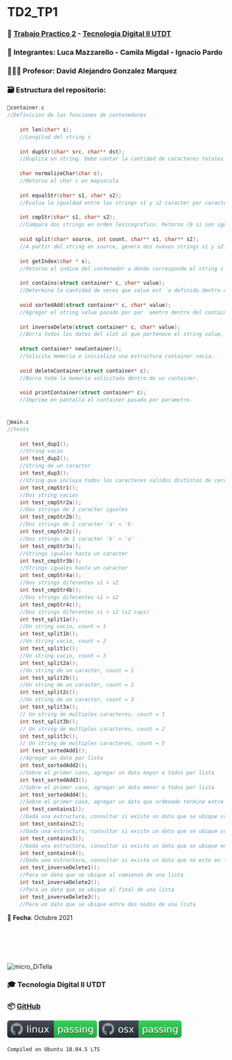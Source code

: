 # TD2_TP1

### 💾 [Trabajo Practico 2](https://github.com/IgnacioPardo/TD2_TP2/blob/main/Enunciado_TP2.pdf) - [Tecnologia Digital II UTDT](https://www.utdt.edu/ver_contenido.php?id_contenido=19866&id_item_menu=31534)

### 🧠 **Integrantes**: Luca Mazzarello - Camila Migdal - Ignacio Pardo

### 👨🏻‍🏫 **Profesor**: David Alejandro Gonzalez Marquez

### 🗃 **Estructura del repositorio**:
  

```C	
📄container.c	
//Definicion de las funciones de contenedores
	
	int len(char* s);
	//Longitud del string s

	int dupStr(char* src, char** dst);
	//Duplica un string. Debe contar la cantidad de caracteres totales de src y solicitar la memoria equivalente. Luego, debe copiar todos los caracteres a esta nueva area de memoria. El puntero al nuevo string se almacenara en el doble puntero dst. Ademas, como valor de retorno se debe retornar el tamaño del string

	char normalizeChar(char c);
	//Retorna el char c en mayuscula

	int equalStr(char* s1, char* s2);
	//Evalua la igualdad entre los strings s1 y s2 caracter por caracter

	int cmpStr(char* s1, char* s2);
	//Compara dos strings en orden lexicografico. Retorna (0 si son iguales, 1 si s1<s2, −1 si s2<s1)

	void split(char* source, int count, char** s1, char** s2);
	//A partir del string en source, genera dos nuevos strings s1 y s2. s1 debe contener los primeros count caracteres del string source, mientas que s2 debe contener los caracteres restantes. La memoria del string source pasado por parametro debe ser liberada. En caso que count supere la cantidad de caracteres totales de source, se debe retornar en s2 un string vacio. El parametro count es siempre un numero positivo

	int getIndex(char * s);
	//Retorna el indice del contenedor a donde corresponde el string s

	int contains(struct container* c, char* value);
	//Determina la cantidad de veces que value est ́a definido dentro de container. Debe retonar la cantidad de apariciones del dato.

	void sortedAdd(struct container* c, char* value);
	//Agregar el string value pasado por par ́ametro dentro del container, respetando los invariantes de la estructura indicados anteriormente.

	int inverseDelete(struct container* c, char* value);
	//Borra todos los datos del slot al que pertenece el string value, menos todas las copias que existan del string value. Debe retonar la cantidad de datos que fueron borrados.	

	struct container* newContainer();
	//Solicita memoria e inicializa una estructura container vacia.

	void deleteContainer(struct container* c);
	//Borra toda la memoria solicitada dentro de un container.

	void printContainer(struct container* c);
	//Imprime en pantalla el container pasado por parametro.


📄main.c
//tests

	int test_dup1();
	//String vacio
	int test_dup2();
	//String de un caracter
	int test_dup3();
	//String que incluya todos los caracteres validos distintos de cero
	int test_cmpStr1();
	//Dos string vacios
	int test_cmpStr2a();
	//Dos strings de 1 caracter iguales
	int test_cmpStr2b();
	//Dos strings de 1 caracter 'a' < 'b'
	int test_cmpStr2c();
	//Dos strings de 1 caracter 'b' > 'a'
	int test_cmpStr3a();
	//Strings iguales hasta un caracter
	int test_cmpStr3b();
	//Strings iguales hasta un caracter
	int test_cmpStr4a();
	//Dos strings diferentes s1 < s2
	int test_cmpStr4b();
	//Dos strings diferentes s1 > s2
	int test_cmpStr4c();
	//Dos strings diferentes s1 < s2 (s2 caps)
	int test_split1a();
	//Un string vacio, count = 1
	int test_split1b();
	//Un string vacio, count = 2
	int test_split1c();
	//Un string vacio, count = 3
	int test_split2a();
	//Un string de un caracter, count = 1
	int test_split2b();
	//Un string de un caracter, count = 2
	int test_split2c();
	//Un string de un caracter, count = 3
	int test_split3a();
	// Un string de multiples caracteres, count = 1
	int test_split3b();
	// Un string de multiples caracteres, count = 2
	int test_split3c();
	// Un string de multiples caracteres, count = 5
	int test_sortedAdd1();
	//Agregar un dato por lista
	int test_sortedAdd2();
	//Sobre el primer caso, agregar un dato mayor a todos por lista
	int test_sortedAdd3();
	//Sobre el primer caso, agregar un dato menor a todos por lista
	int test_sortedAdd4();
	//Sobre el primer caso, agregar un dato que ordenado termine entre dos elementos
	int test_contains1();
	//Dada una estructura, consultar si existe un dato que se ubique como ultimo dato de alguna de las listas
	int test_contains2();
	//Dada una estructura, consultar si existe un dato que se ubique como primer dato de algunade las listas
	int test_contains3();
	//Dada una estructura, consultar si existe un dato que se ubique en el medio de una lista
	int test_contains4();
	//Dada una estructura, consultar si existe un dato que no este en la lista
	int test_inverseDelete1();
	//Para un dato que se ubique al comienzo de una lista
	int test_inverseDelete2();
	//Para un dato que se ubique al final de una lista
	int test_inverseDelete3();
	//Para un dato que se ubique entre dos nodos de una lista

```		

        
📅 **Fecha**: Octubre 2021

<br/><br/><br/><br/>

<img width="100" alt="micro_DiTella" src="https://user-images.githubusercontent.com/65306107/132214134-ac5df2b8-353e-46b2-9c6e-ab9f0429a767.png"> 

### 🎓 Tecnologia Digital II UTDT
### 📦 [GitHub](https://github.com/IgnacioPardo/TD2_TP2)

[![Linux Build Status](https://github.com/IgnacioPardo/TD2_TP2/blob/main/badge_Linux.svg)](https://replit.com/@IgnacioPardo/TD2TP2)
[![macOS Build Status](https://github.com/IgnacioPardo/TD2_TP2/blob/main/badge_macOS.svg)](https://github.com/IgnacioPardo/TD2_TP2)

```Compiled on Ubuntu 18.04.5 LTS```
